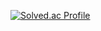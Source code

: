 [![Solved.ac Profile](http://mazassumnida.wtf/api/v2/generate_badge?boj=hoyoung2)](https://solved.ac/hoyoung2/)
